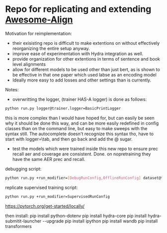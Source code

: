 # Repo for replicating and extending [Awesome-Align](https://github.com/neulab/awesome-align/tree/master?tab=readme-ov-file)
Motivation for reimplementation:
- their exisisting repo is difficult to make extentions on without effectively reorganizing the entire setup anyway.
- improve ease of experimentation with Hydra integration as well.
- provide organization for other extentions in terms of sentence and book level alignments
- allow for different models to be used other than just bert, as is shown to be effective in that one paper which used labse as an encoding model
- Ideally more easy to add losses and other settings than is currently.

Notes:
- overwritting the logger, (trainer HAS-A logger) is done as follows: 

```bash
python run.py logger@trainer.logger=BasicPrintLogger
```
this is more complex than I would have hoped for, but can easily be seen why it should be done this way, and can be more easily redefined in config classes than on the command line, but easy to make sweeps with the syntax still. The autocomplete doesn't recognize this syntax tho, have to start with logger=\tab, and then go back and add the @ sugar.

- test the models which were trained inside this new repo to ensure prec recall aer and coverage are consistent. Done. on nopretraining they have the same AER prec and recall.

debugging script:
```bash
python run.py +run_modifier=[DebugRunConfig,OfflineRunConfig] dataset@trainer.datasetloaders.train_dataset=JaEnSupervisedAwesomeAlignDatasetEval trainer.max_steps=-1 trainer.max_epochs=1 trainer.log_every_n_steps=10
```

replicate supervised training script:
```bash
python run.py +run_modifier=SupervisedRunConfig
```

https://pytorch.org/get-started/locally/

then install:
pip install python-dotenv
pip install hydra-core
pip install hydra-submitit-launcher --upgrade
pip install ipython
pip install wandb
pip install transformers
